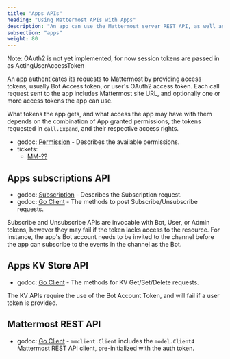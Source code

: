 ```yaml
---
title: "Apps APIs"
heading: "Using Mattermost APIs with Apps"
description: "An app can use the Mattermost server REST API, as well as new App Services APIs offered specifically to Mattermost Apps."
subsection: "apps"
weight: 80
---
```


Note: OAuth2 is not yet implemented, for now session tokens are passed in as ActingUserAccessToken

An app authenticates its requests to Mattermost by providing access tokens, usually Bot Access token, or user's OAuth2 access token. Each call request sent to the app includes Mattermost site URL, and optionally one or more access tokens the app can use.

What tokens the app gets, and what access the app may have with them depends on the combination of App granted permissions, the tokens requested in `call.Expand`, and their respective access rights.

- godoc: [Permission](https://pkg.go.dev/github.com/mattermost/mattermost-plugin-apps/apps#Permission) - Describes the available permissions.
- tickets:
  - [MM-??]()

## Apps subscriptions API

- godoc: [Subscription](https://pkg.go.dev/github.com/mattermost/mattermost-plugin-apps/apps#Subscription) - Describes the Subscription request.
- godoc: [Go Client](https://pkg.go.dev/github.com/mattermost/mattermost-plugin-apps/apps/mmclient#Client.Subscribe) - The methods to post Subscribe/Unsubscribe requests.

Subscribe and Unsubscribe APIs are invocable with Bot, User, or Admin tokens, however they may fail if the token lacks access to the resource. For instance, the app's Bot account needs to be invited to the channel before the app can subscribe to the events in the channel as the Bot.

## Apps KV Store API

- godoc: [Go Client](https://pkg.go.dev/github.com/mattermost/mattermost-plugin-apps/apps/mmclient#Client.KVDelete) - The methods for KV Get/Set/Delete requests.

The KV APIs require the use of the Bot Account Token, and will fail if a user token is provided.

## Mattermost REST API

- godoc: [Go Client](https://pkg.go.dev/github.com/mattermost/mattermost-plugin-apps/apps/mmclient#Client) - `mmclient.Client` includes the `model.Client4` Mattermost REST API client, pre-initialized with the auth token.
